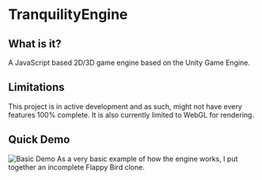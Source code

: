 # TranquilityEngine

## What is it?
A JavaScript based 2D/3D game engine based on the Unity Game Engine.

## Limitations
This project is in active development and as such, might not have every features 100% complete. It is also currently limited to WebGL for rendering.

## Quick Demo
![Basic Demo](./demo/BasicDemo.gif)
As a very basic example of how the engine works, I put together an incomplete Flappy Bird clone.
